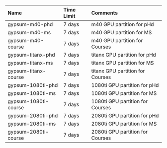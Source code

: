 | Name                 | Time Limit   | Comments                         |
|:---------------------|:-------------|:---------------------------------|
| gypsum-m40-phd       | 7 days       | m40 GPU partition for pHd        |
| gypsum-m40-ms        | 7 days       | m40 GPU partition for MS         |
| gypsum-m40-course    | 7 days       | m40 GPU partition for Courses    |
| gypsum-titanx-phd    | 7 days       | titanx GPU partition for pHd     |
| gypsum-titanx-ms     | 7 days       | titanx GPU partition for MS      |
| gypsum-titanx-course | 7 days       | titanx GPU partition for Courses |
| gypsum-1080ti-phd    | 7 days       | 1080ti GPU partition for pHd     |
| gypsum-1080ti-ms     | 7 days       | 1080ti GPU partition for MS      |
| gypsum-1080ti-course | 7 days       | 1080ti GPU partition for Courses |
| gypsum-2080ti-phd    | 7 days       | 2080ti GPU partition for pHd     |
| gypsum-2080ti-ms     | 7 days       | 2080ti GPU partition for MS      |
| gypsum-2080ti-course | 7 days       | 2080ti GPU partition for Courses |